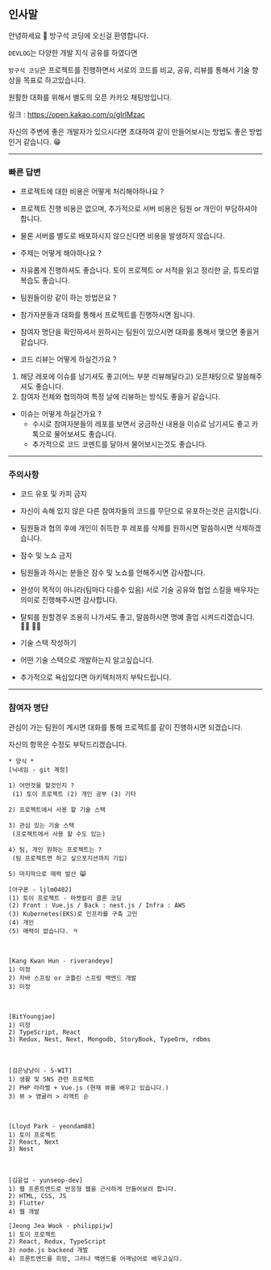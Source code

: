 ## 인사말

안녕하세요 👋 방구석 코딩에 오신걸 환영합니다.

`DEVLOG`는 다양한 개발 지식 공유를 하였다면

`방구석 코딩`은 프로젝트를 진행하면서 서로의 코드를 비교, 공유, 리뷰를 통해서 기술 향상을 목표로 하고있습니다.

원활한 대화를 위해서 별도의 오픈 카카오 채팅방입니다.

링크 : https://open.kakao.com/o/gIrlMzac

자신의 주변에 좋은 개발자가 있으시다면 초대하여 같이 만들어보시는 방법도 좋은 방법인거 같습니다. 😁

<hr />

### 빠른 답변

* 프로젝트에 대한 비용은 어떻게 처리해야하나요 ?
 * 프로젝트 진행 비용은 없으며, 추가적으로 서버 비용은 팀원 or 개인이 부담하셔야합니다.
 * 물론 서버를 별도로 배포하시지 않으신다면 비용을 발생하지 않습니다.
  
* 주제는 어떻게 해야하나요 ?
 * 자유롭게 진행하셔도 좋습니다. 토이 프로젝트 or 서적을 읽고 정리한 글, 튜토리얼 복습도 좋습니다.
  
* 팀원들이랑 같이 하는 방법은요 ?
 * 참가자분들과 대화를 통해서 프로젝트를 진행하시면 됩니다.
 * 참여자 명단을 확인하셔서 원하시는 팀원이 있으시면 대화를 통해서 맺으면 좋을거 같습니다.
 
* 코드 리뷰는 어떻게 하실건가요 ?
 1. 해당 레포에 이슈를 남기셔도 좋고(어느 부분 리뷰해달라고) 오픈채팅으로 말씀해주셔도 좋습니다.
 2. 참여자 전체와 협의하여 특정 날에 리뷰하는 방식도 좋을거 같습니다.
 
* 이슈는 어떻게 하실건가요 ?
  * 수시로 참여자분들의 레포를 보면서 궁금하신 내용을 이슈로 남기셔도 좋고 카톡으로 물어보셔도 좋습니다.
  * 추가적으로 코드 코멘트를 달아서 물어보시는것도 좋습니다.

<hr />

### 주의사항

* 코드 유포 및 카피 금지
 * 자신이 속해 있지 않은 다른 참여자들의 코드를 무단으로 유포하는것은 금지합니다.
 * 팀원들과 협의 후에 개인이 취득한 후 레포를 삭제를 원하시면 말씀하시면 삭제하겠습니다.
  
* 잠수 및 노쇼 금지
 * 팀원들과 하시는 분들은 잠수 및 노쇼를 안해주시면 감사합니다.
 * 완성이 목적이 아니라(팀마다 다를수 있음) 서로 기술 공유와 협업 스킬을 배우자는 의미로 진행해주시면 감사합니다.
 * 탈퇴를 원할경우 조용히 나가셔도 좋고, 말씀하시면 명예 졸업 시켜드리겠습니다. 👨‍🎓 👩‍🎓
  
* 기술 스택 작성하기
 * 어떤 기술 스택으로 개발하는지 알고싶습니다.
 * 추가적으로 욕심있다면 아키텍처까지 부탁드립니다.

<hr />

### 참여자 명단

관심이 가는 팀원이 계시면 대화를 통해 프로젝트를 같이 진행하시면 되겠습니다.

자신의 항목은 수정도 부탁드리겠습니다.

```
* 양식 *
[닉네임 - git 계정]

1) 어떤것을 할것인지 ?
 (1) 토이 프로젝트 (2) 개인 공부 (3) 기타
   
2) 프로젝트에서 사용 할 기술 스택

3) 관심 있는 기술 스택
 (프로젝트에서 사용 할 수도 있는)

4) 팀, 개인 원하는 프로젝트는 ?
 (팀 프로젝트면 하고 싶으포지션까지 기입)
 
5) 마지막으로 매력 발산 😸
```

```
[아구몬 - ljlm0402]
(1) 토이 프로젝트 - 마켓컬리 클론 코딩
(2) Front : Vue.js / Back : nest.js / Infra : AWS
(3) Kubernetes(EKS)로 인프라를 구축 고민
(4) 개인
(5) 매력이 없습니다. ㅋ 
```

<br />

```
[Kang Kwan Hun - riverandeye]
1) 미정
2) 자바 스프링 or 코틀린 스프링 백엔드 개발
3) 미정
```

<br />

```
[BitYoungjae]
1) 미정
2) TypeScript, React
3) Redux, Nest, Next, Mongodb, StoryBook, TypeOrm, rdbms
```

<br />

```
[검은냥냥이 - S-WIT]
1) 생활 및 SNS 관련 프로젝트
2) PHP 라라벨 + Vue.js (현재 뷰를 배우고 있습니다.)
3) 뷰 > 앵귤러 > 리액트 순
```

<br />

```
[Lloyd Park - yeondam88]
1) 토이 프로젝트
2) React, Next
3) Nest
```

<br />

```
[김윤섭 - yunseop-dev]
1) 웹 프론트엔드로 반응형 웹을 근사하게 만들어보려 합니다.
2) HTML, CSS, JS
3) Flutter
4) 웹 개발
```

```
[Jeong Jea Wook - philippijw]
1) 토이 프로젝트
2) React, Redux, TypeScript
3) node.js backend 개발
4) 프론트엔드를 희망, 그러나 백엔드를 어깨넘어로 배우고싶다.
```
